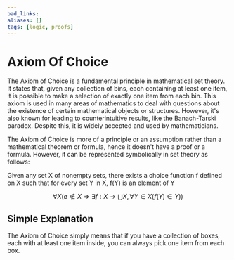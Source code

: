 ```yaml
---
bad_links: 
aliases: []
tags: [logic, proofs]
---
```

# Axiom Of Choice

The Axiom of Choice is a fundamental principle in mathematical set theory. It states that, given any collection of bins, each containing at least one item, it is possible to make a selection of exactly one item from each bin. This axiom is used in many areas of mathematics to deal with questions about the existence of certain mathematical objects or structures. However, it's also known for leading to counterintuitive results, like the Banach-Tarski paradox. Despite this, it is widely accepted and used by mathematicians.

The Axiom of Choice is more of a principle or an assumption rather than a mathematical theorem or formula, hence it doesn't have a proof or a formula. However, it can be represented symbolically in set theory as follows:

Given any set X of nonempty sets, there exists a choice function f defined on X such that for every set Y in X, f(Y) is an element of Y

$$
\forall X (\emptyset \notin X \Rightarrow \exists f : X \to \bigcup X, \forall Y \in X (f(Y) \in Y))
$$

## Simple Explanation

The Axiom of Choice simply means that if you have a collection of boxes, each with at least one item inside, you can always pick one item from each box.